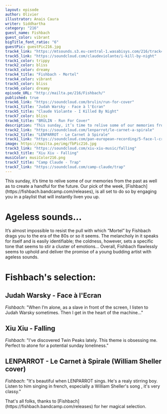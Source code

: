 ```yaml
---
layout: episode
author: Olivier
illustrator: Anais Caura
writer: Siddhartha
category: "216"
guest_name: Fishbach
guest_color: vibrant
bigTitle_font_ratio: "6"
guestPic: guestPic216.jpg
track4_link: "https://mtsounds.s3.eu-central-1.wasabisys.com/216/track4.mp3"
track5_link: "https://soundcloud.com/claudeviolante/i-kill-by-night"
track1_color: trippy
track2_color: bliss
track3_color: dreamy
track4_title: "Fishbach - Mortel"
track4_color: vibrant
track5_color: bliss
track6_color: dreamy
episode_URL: "http://mailta.pe/216/Fishbach/"
published: true
track6_link: "https://soundcloud.com/brulin/run-for-cover"
track1_title: "Judah Warsky - Face à l'Ecran"
track5_title: "Claude Violante - I Killed By Night"
track7_color: bliss
track6_title: "BRÜLIN - Run For Cover"
description: "This sunday, it’s time to relive some of our memories from the past as well as to create a handful for the future. Our pick of the week, Fishbach, is all set to do so by engaging you in a playlist that will instantly liven you up."
track2_link: "https://soundcloud.com/lenparrot/le-carnet-a-spirale"
track2_title: "LENPARROT - Le Carnet à Spirale"
track1_link: "https://soundcloud.com/pan-european-recording/5-face-l-cran"
image: https://mailta.pe/img/fbPic216.jpg
track3_link: "https://soundcloud.com/xiu-xiu-music/falling"
track3_title: "Xiu Xiu - Falling"
musiColor: musiColor216.png
track7_title: "Camp Claude - Trap"
track7_link: "https://soundcloud.com/camp-claude/trap"
---
```

<p id="introduction">This sunday, it’s time to relive some of our memories from the past as well as to create a handful for the future. Our pick of the week, [Fishbach](https://fishbach.bandcamp.com/releases), is all set to do so by engaging you in a playlist that will instantly liven you up.</p>

# Ageless sounds...

It’s almost impossible to resist the pull with which “Mortel” by Fishbach drags you to the era of the 80s or so it seems. The melancholy in it speaks for itself and is easily identifiable; the coldness, however, sets a specific tone that seems to stir a cluster of emotions… Overall, Fishbach flawlessly seems to uphold and deliver the promise of a young budding artist with ageless sounds.   
 
# Fishbach's selection:

## Judah Warsky - Face à l'Ecran
_Fishbach_: "When I’m alone, as a slave in front of the screen, I listen to Judah Warsky sometimes. Then I get in the heart of the machine…"

## Xiu Xiu - Falling
_Fishbach_: "I've discovered Twin Peaks lately. This theme is obsessing me. Perfect to atone for a potential sunday loneliness."

## LENPARROT - Le Carnet à Spirale (William Sheller cover)
_Fishbach_: "It's beautiful when LENPARROT sings. He's a realy stirring boy. Listen to him singing in french, especially a William Sheller's song , it's very classy."


<p id="outroduction">
That's all folks, thanks to [Fishbach](https://fishbach.bandcamp.com/releases) for her magical selection.</p>


